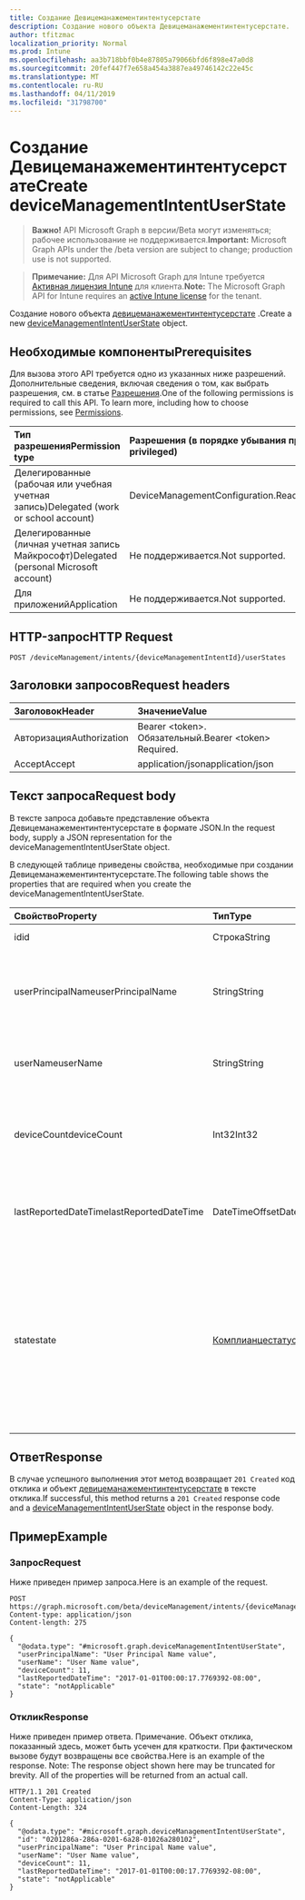 ```yaml
---
title: Создание Девицеманажементинтентусерстате
description: Создание нового объекта Девицеманажементинтентусерстате.
author: tfitzmac
localization_priority: Normal
ms.prod: Intune
ms.openlocfilehash: aa3b718bbf0b4e87805a79066bfd6f898e47a0d8
ms.sourcegitcommit: 20fef447f7e658a454a3887ea49746142c22e45c
ms.translationtype: MT
ms.contentlocale: ru-RU
ms.lasthandoff: 04/11/2019
ms.locfileid: "31798700"
---
```

# <a name="create-devicemanagementintentuserstate"></a><span data-ttu-id="1b3f3-103">Создание Девицеманажементинтентусерстате</span><span class="sxs-lookup"><span data-stu-id="1b3f3-103">Create deviceManagementIntentUserState</span></span>

> <span data-ttu-id="1b3f3-104">**Важно!** API Microsoft Graph в версии/Beta могут изменяться; рабочее использование не поддерживается.</span><span class="sxs-lookup"><span data-stu-id="1b3f3-104">**Important:** Microsoft Graph APIs under the /beta version are subject to change; production use is not supported.</span></span>

> <span data-ttu-id="1b3f3-105">**Примечание:** Для API Microsoft Graph для Intune требуется [Активная лицензия Intune](https://go.microsoft.com/fwlink/?linkid=839381) для клиента.</span><span class="sxs-lookup"><span data-stu-id="1b3f3-105">**Note:** The Microsoft Graph API for Intune requires an [active Intune license](https://go.microsoft.com/fwlink/?linkid=839381) for the tenant.</span></span>

<span data-ttu-id="1b3f3-106">Создание нового объекта [девицеманажементинтентусерстате](../resources/intune-deviceintent-devicemanagementintentuserstate.md) .</span><span class="sxs-lookup"><span data-stu-id="1b3f3-106">Create a new [deviceManagementIntentUserState](../resources/intune-deviceintent-devicemanagementintentuserstate.md) object.</span></span>

## <a name="prerequisites"></a><span data-ttu-id="1b3f3-107">Необходимые компоненты</span><span class="sxs-lookup"><span data-stu-id="1b3f3-107">Prerequisites</span></span>
<span data-ttu-id="1b3f3-p101">Для вызова этого API требуется одно из указанных ниже разрешений. Дополнительные сведения, включая сведения о том, как выбрать разрешения, см. в статье [Разрешения](/graph/permissions-reference).</span><span class="sxs-lookup"><span data-stu-id="1b3f3-p101">One of the following permissions is required to call this API. To learn more, including how to choose permissions, see [Permissions](/graph/permissions-reference).</span></span>

|<span data-ttu-id="1b3f3-110">Тип разрешения</span><span class="sxs-lookup"><span data-stu-id="1b3f3-110">Permission type</span></span>|<span data-ttu-id="1b3f3-111">Разрешения (в порядке убывания привилегий)</span><span class="sxs-lookup"><span data-stu-id="1b3f3-111">Permissions (from most to least privileged)</span></span>|
|:---|:---|
|<span data-ttu-id="1b3f3-112">Делегированные (рабочая или учебная учетная запись)</span><span class="sxs-lookup"><span data-stu-id="1b3f3-112">Delegated (work or school account)</span></span>|<span data-ttu-id="1b3f3-113">DeviceManagementConfiguration.ReadWrite.All</span><span class="sxs-lookup"><span data-stu-id="1b3f3-113">DeviceManagementConfiguration.ReadWrite.All</span></span>|
|<span data-ttu-id="1b3f3-114">Делегированные (личная учетная запись Майкрософт)</span><span class="sxs-lookup"><span data-stu-id="1b3f3-114">Delegated (personal Microsoft account)</span></span>|<span data-ttu-id="1b3f3-115">Не поддерживается.</span><span class="sxs-lookup"><span data-stu-id="1b3f3-115">Not supported.</span></span>|
|<span data-ttu-id="1b3f3-116">Для приложений</span><span class="sxs-lookup"><span data-stu-id="1b3f3-116">Application</span></span>|<span data-ttu-id="1b3f3-117">Не поддерживается.</span><span class="sxs-lookup"><span data-stu-id="1b3f3-117">Not supported.</span></span>|

## <a name="http-request"></a><span data-ttu-id="1b3f3-118">HTTP-запрос</span><span class="sxs-lookup"><span data-stu-id="1b3f3-118">HTTP Request</span></span>
<!-- {
  "blockType": "ignored"
}
-->
``` http
POST /deviceManagement/intents/{deviceManagementIntentId}/userStates
```

## <a name="request-headers"></a><span data-ttu-id="1b3f3-119">Заголовки запросов</span><span class="sxs-lookup"><span data-stu-id="1b3f3-119">Request headers</span></span>
|<span data-ttu-id="1b3f3-120">Заголовок</span><span class="sxs-lookup"><span data-stu-id="1b3f3-120">Header</span></span>|<span data-ttu-id="1b3f3-121">Значение</span><span class="sxs-lookup"><span data-stu-id="1b3f3-121">Value</span></span>|
|:---|:---|
|<span data-ttu-id="1b3f3-122">Авторизация</span><span class="sxs-lookup"><span data-stu-id="1b3f3-122">Authorization</span></span>|<span data-ttu-id="1b3f3-123">Bearer &lt;token&gt;. Обязательный.</span><span class="sxs-lookup"><span data-stu-id="1b3f3-123">Bearer &lt;token&gt; Required.</span></span>|
|<span data-ttu-id="1b3f3-124">Accept</span><span class="sxs-lookup"><span data-stu-id="1b3f3-124">Accept</span></span>|<span data-ttu-id="1b3f3-125">application/json</span><span class="sxs-lookup"><span data-stu-id="1b3f3-125">application/json</span></span>|

## <a name="request-body"></a><span data-ttu-id="1b3f3-126">Текст запроса</span><span class="sxs-lookup"><span data-stu-id="1b3f3-126">Request body</span></span>
<span data-ttu-id="1b3f3-127">В тексте запроса добавьте представление объекта Девицеманажементинтентусерстате в формате JSON.</span><span class="sxs-lookup"><span data-stu-id="1b3f3-127">In the request body, supply a JSON representation for the deviceManagementIntentUserState object.</span></span>

<span data-ttu-id="1b3f3-128">В следующей таблице приведены свойства, необходимые при создании Девицеманажементинтентусерстате.</span><span class="sxs-lookup"><span data-stu-id="1b3f3-128">The following table shows the properties that are required when you create the deviceManagementIntentUserState.</span></span>

|<span data-ttu-id="1b3f3-129">Свойство</span><span class="sxs-lookup"><span data-stu-id="1b3f3-129">Property</span></span>|<span data-ttu-id="1b3f3-130">Тип</span><span class="sxs-lookup"><span data-stu-id="1b3f3-130">Type</span></span>|<span data-ttu-id="1b3f3-131">Описание</span><span class="sxs-lookup"><span data-stu-id="1b3f3-131">Description</span></span>|
|:---|:---|:---|
|<span data-ttu-id="1b3f3-132">id</span><span class="sxs-lookup"><span data-stu-id="1b3f3-132">id</span></span>|<span data-ttu-id="1b3f3-133">Строка</span><span class="sxs-lookup"><span data-stu-id="1b3f3-133">String</span></span>|<span data-ttu-id="1b3f3-134">Идентификатор</span><span class="sxs-lookup"><span data-stu-id="1b3f3-134">The ID</span></span>|
|<span data-ttu-id="1b3f3-135">userPrincipalName</span><span class="sxs-lookup"><span data-stu-id="1b3f3-135">userPrincipalName</span></span>|<span data-ttu-id="1b3f3-136">String</span><span class="sxs-lookup"><span data-stu-id="1b3f3-136">String</span></span>|<span data-ttu-id="1b3f3-137">Имя участника-пользователя, сообщаемое на устройстве</span><span class="sxs-lookup"><span data-stu-id="1b3f3-137">The user principal name that is being reported on a device</span></span>|
|<span data-ttu-id="1b3f3-138">userName</span><span class="sxs-lookup"><span data-stu-id="1b3f3-138">userName</span></span>|<span data-ttu-id="1b3f3-139">String</span><span class="sxs-lookup"><span data-stu-id="1b3f3-139">String</span></span>|<span data-ttu-id="1b3f3-140">Имя пользователя, сообщаемое на устройстве</span><span class="sxs-lookup"><span data-stu-id="1b3f3-140">The user name that is being reported on a device</span></span>|
|<span data-ttu-id="1b3f3-141">deviceCount</span><span class="sxs-lookup"><span data-stu-id="1b3f3-141">deviceCount</span></span>|<span data-ttu-id="1b3f3-142">Int32</span><span class="sxs-lookup"><span data-stu-id="1b3f3-142">Int32</span></span>|<span data-ttu-id="1b3f3-143">Количество устройств, принадлежащие пользователю для намерения</span><span class="sxs-lookup"><span data-stu-id="1b3f3-143">Count of Devices that belongs to a user for an intent</span></span>|
|<span data-ttu-id="1b3f3-144">lastReportedDateTime</span><span class="sxs-lookup"><span data-stu-id="1b3f3-144">lastReportedDateTime</span></span>|<span data-ttu-id="1b3f3-145">DateTimeOffset</span><span class="sxs-lookup"><span data-stu-id="1b3f3-145">DateTimeOffset</span></span>|<span data-ttu-id="1b3f3-146">Дата и время последнего изменения отчета о намерениях</span><span class="sxs-lookup"><span data-stu-id="1b3f3-146">Last modified date time of an intent report</span></span>|
|<span data-ttu-id="1b3f3-147">state</span><span class="sxs-lookup"><span data-stu-id="1b3f3-147">state</span></span>|[<span data-ttu-id="1b3f3-148">Комплианцестатус</span><span class="sxs-lookup"><span data-stu-id="1b3f3-148">complianceStatus</span></span>](../resources/intune-shared-compliancestatus.md)|<span data-ttu-id="1b3f3-149">Состояние пользователя для намерения.</span><span class="sxs-lookup"><span data-stu-id="1b3f3-149">User state for an intent.</span></span> <span data-ttu-id="1b3f3-150">Возможные значения: `unknown`, `notApplicable`, `compliant`, `remediated`, `nonCompliant`, `error`, `conflict`, `notAssigned`.</span><span class="sxs-lookup"><span data-stu-id="1b3f3-150">Possible values are: `unknown`, `notApplicable`, `compliant`, `remediated`, `nonCompliant`, `error`, `conflict`, `notAssigned`.</span></span>|



## <a name="response"></a><span data-ttu-id="1b3f3-151">Ответ</span><span class="sxs-lookup"><span data-stu-id="1b3f3-151">Response</span></span>
<span data-ttu-id="1b3f3-152">В случае успешного выполнения этот метод возвращает `201 Created` код отклика и объект [девицеманажементинтентусерстате](../resources/intune-deviceintent-devicemanagementintentuserstate.md) в тексте отклика.</span><span class="sxs-lookup"><span data-stu-id="1b3f3-152">If successful, this method returns a `201 Created` response code and a [deviceManagementIntentUserState](../resources/intune-deviceintent-devicemanagementintentuserstate.md) object in the response body.</span></span>

## <a name="example"></a><span data-ttu-id="1b3f3-153">Пример</span><span class="sxs-lookup"><span data-stu-id="1b3f3-153">Example</span></span>

### <a name="request"></a><span data-ttu-id="1b3f3-154">Запрос</span><span class="sxs-lookup"><span data-stu-id="1b3f3-154">Request</span></span>
<span data-ttu-id="1b3f3-155">Ниже приведен пример запроса.</span><span class="sxs-lookup"><span data-stu-id="1b3f3-155">Here is an example of the request.</span></span>
``` http
POST https://graph.microsoft.com/beta/deviceManagement/intents/{deviceManagementIntentId}/userStates
Content-type: application/json
Content-length: 275

{
  "@odata.type": "#microsoft.graph.deviceManagementIntentUserState",
  "userPrincipalName": "User Principal Name value",
  "userName": "User Name value",
  "deviceCount": 11,
  "lastReportedDateTime": "2017-01-01T00:00:17.7769392-08:00",
  "state": "notApplicable"
}
```

### <a name="response"></a><span data-ttu-id="1b3f3-156">Отклик</span><span class="sxs-lookup"><span data-stu-id="1b3f3-156">Response</span></span>
<span data-ttu-id="1b3f3-p103">Ниже приведен пример ответа. Примечание. Объект отклика, показанный здесь, может быть усечен для краткости. При фактическом вызове будут возвращены все свойства.</span><span class="sxs-lookup"><span data-stu-id="1b3f3-p103">Here is an example of the response. Note: The response object shown here may be truncated for brevity. All of the properties will be returned from an actual call.</span></span>
``` http
HTTP/1.1 201 Created
Content-Type: application/json
Content-Length: 324

{
  "@odata.type": "#microsoft.graph.deviceManagementIntentUserState",
  "id": "0201286a-286a-0201-6a28-01026a280102",
  "userPrincipalName": "User Principal Name value",
  "userName": "User Name value",
  "deviceCount": 11,
  "lastReportedDateTime": "2017-01-01T00:00:17.7769392-08:00",
  "state": "notApplicable"
}
```






